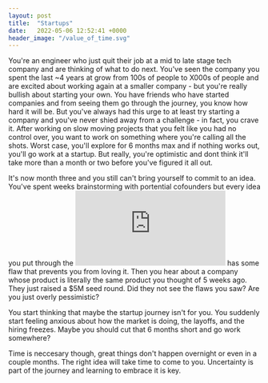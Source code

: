 ```yaml
---
layout: post
title:  "Startups"
date:   2022-05-06 12:52:41 +0000
header_image: "/value_of_time.svg"
---
```


You're an engineer who just quit their job at a mid to late stage tech company and are thinking of what to do next. You've seen the company you spent the last ~4 years at grow from 100s of people to X000s of people and are excited about working again at a smaller company - but you're really bullish about starting your own. You have friends who have started companies and from seeing them go through the journey, you know how hard it will be. But you've always had this urge to at least try starting a company and you've never shied away from a challenge - in fact, you crave it. After working on slow moving projects that you felt like you had no control over, you want to work on something where you're calling all the shots. Worst case, you'll explore for 6 months max and if nothing works out, you'll go work at a startup. But really, you're optimistic and dont think it'll take more than a month or two before you've figured it all out.

<!-- read more -->

It's now month three and you still can't bring yourself to commit to an idea. You've spent weeks brainstorming with portential cofounders but every idea you put through the ![maze](https://spark-public.s3.amazonaws.com/startup/lecture_slides/lecture5-market-wireframing-design.pdf) has some flaw that prevents you from loving it. Then you hear about a company whose product is literally the same product you thought of 5 weeks ago. They just raised a $5M seed round. Did they not see the flaws you saw? Are you just overly pessimistic?

You start thinking that maybe the startup journey isn't for you. You suddenly start feeling anxious about how the market is doing, the layoffs, and the hiring freezes. Maybe you should cut that 6 months short and go work somewhere?

Time is neccesary though, great things don't happen overnight or even in a couple months. The right idea will take time to come to you. Uncertainty is part of the journey and learning to embrace it is key.
